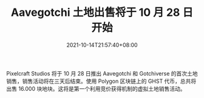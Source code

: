 ﻿---
title: "Aavegotchi 土地出售将于 10 月 28 日开始"
date: 2021-10-14T21:57:40+08:00
lastmod: 2021-10-14T16:45:40+08:00
draft: false
authors: ["Pearl"]
description: "Pixelcraft Studios 将于 10 月 28 日推出 Aavegotchi 和 Gotchiverse 的首次土地销售，销售活动将在三天后结束。使用 Polygon 区块链上的 GHST 代币，总共将出售 16.000 块地块。这将是第一个利用竞价获得机制的虚拟土地销售活动。"
featuredImage: "aavegotchi-land-sale-auction-ghst-token.png"
tags: ["Strategy Game","策略游戏","Play to Earn"]
categories: ["news"]
news: ["策略游戏"]
weight: 
lightgallery: true
pinned: false
recommend: false
recommend1: false
---

Pixelcraft Studios 将于 10 月 28 日推出 Aavegotchi 和 Gotchiverse 的首次土地销售，销售活动将在三天后结束。使用 Polygon 区块链上的 GHST 代币，总共将出售 16.000 块地块。这将是第一个利用竞价获得机制的虚拟土地销售活动。

<!--more-->

